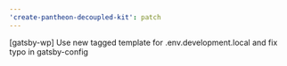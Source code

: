 ```yaml
---
'create-pantheon-decoupled-kit': patch
---
```


[gatsby-wp] Use new tagged template for .env.development.local and fix typo in
gatsby-config
